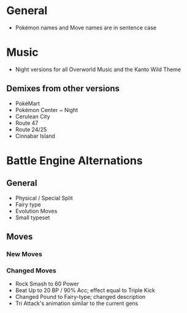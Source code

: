 # General
* Pokémon names and Move names are in sentence case

# Music
* Night versions for all Overworld Music and the Kanto Wild Theme
## Demixes from other versions
* PokéMart
* Pokémon Center ~ Night
* Cerulean City
* Route 47
* Route 24/25
* Cinnabar Island

# Battle Engine Alternations
## General
* Physical / Special Split
* Fairy type
* Evolution Moves
* Small typeset

## Moves
### New Moves

### Changed Moves
* Rock Smash to 60 Power
* Beat Up to 20 BP / 90% Acc; effect equal to Triple Kick
* Changed Pound to Fairy-type; changed description
* Tri Attack's animation similar to the current gens